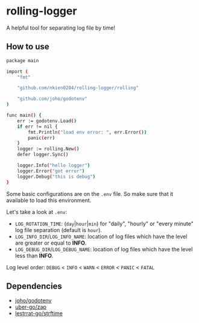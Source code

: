 # rolling-logger
A helpful tool for separating log file by time!
## How to use
```bash
package main

import (
	"fmt"

	"github.com/nkien0204/rolling-logger/rolling"

	"github.com/joho/godotenv"
)

func main() {
	err := godotenv.Load()
	if err != nil {
		fmt.Println("load env error: ", err.Error())
		panic(err)
	}
	logger := rolling.New()
	defer logger.Sync()

	logger.Info("hello logger")
	logger.Error("got error")
	logger.Debug("this is debug")
}
```
Some basic configurations are on the `.env` file. So make sure that it available to load this environment.

Let's take a look at `.env`:
- `LOG_ROTATION_TIME`: (`day`|`hour`|`min`) for "daily", "hourly" or "every minute" log file separation (default is `hour`).
- `LOG_INFO_DIR`/`LOG_INFO_NAME`: location of log files which have the level are greater or equal to **INFO**.
- `LOG_DEBUG_DIR`/`LOG_DEBUG_NAME`: location of log files which have the level less than **INFO**.

Log level order: `DEBUG` < `INFO` < `WARN` < `ERROR` < `PANIC` < `FATAL`

## Dependencies
- [joho/godotenv](https://github.com/joho/godotenv)
- [uber-go/zap](https://github.com/uber-go/zap)
- [lestrrat-go/strftime](https://github.com/lestrrat-go/strftime)